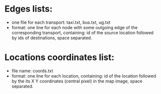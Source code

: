 # Edges lists:
* one file for each transport: taxi.txt, bus.txt, ug.txt
* format: one line for each node with some outgoing edge of the corresponding transport, containing: id of the source location followed by ids of destinations, space separated.

# Locations coordinates list:
* file name: coords.txt
* format: one line for each location, containing: id of the location followed by the its X Y coordinates (central pixel) in the map image, space separated.
